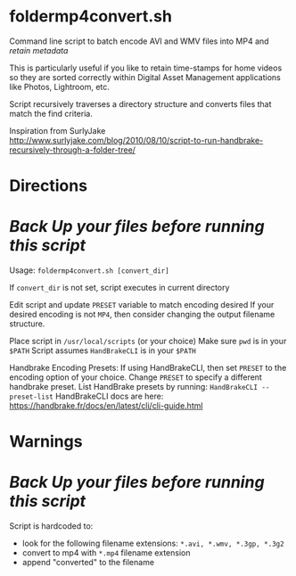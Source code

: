 # foldermp4convert.sh
Command line script to batch encode AVI and WMV files into MP4 and *retain metadata*

This is particularly useful if you like to retain time-stamps for home videos so they are sorted correctly within Digital Asset Management applications like Photos, Lightroom, etc.

Script recursively traverses a directory structure and converts files that match the find criteria.

Inspiration from SurlyJake
http://www.surlyjake.com/blog/2010/08/10/script-to-run-handbrake-recursively-through-a-folder-tree/


# Directions

# *Back Up your files before running this script*

Usage: `foldermp4convert.sh [convert_dir]`

If `convert_dir` is not set, script executes in current directory

Edit script and update `PRESET` variable to match encoding desired
If your desired encoding is not `MP4`, then consider changing the output filename structure.

Place script in `/usr/local/scripts` (or your choice)
Make sure `pwd` is in your `$PATH`
Script assumes `HandBrakeCLI` is in your `$PATH`


Handbrake Encoding Presets:
If using HandBrakeCLI, then set `PRESET` to the encoding option of your choice.
Change `PRESET` to specify a different handbrake preset. 
List HandBrake presets by running: `HandBrakeCLI --preset-list`
HandBrakeCLI docs are here: https://handbrake.fr/docs/en/latest/cli/cli-guide.html


# Warnings

# *Back Up your files before running this script*

Script is hardcoded to:
- look for the following filename extensions: `*.avi, *.wmv, *.3gp, *.3g2`
- convert to mp4 with `*.mp4` filename extension
- append "converted" to the filename
